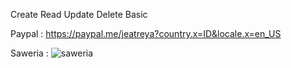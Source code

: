 Create Read Update Delete Basic

Paypal :
https://paypal.me/jeatreya?country.x=ID&locale.x=en_US

Saweria :
![saweria](https://github.com/user-attachments/assets/9f53be51-a075-49c4-b41a-1d8b9f9b38ef)
